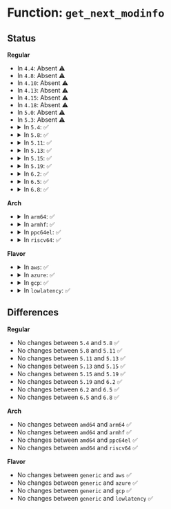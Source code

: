 # Function: <code>get_next_modinfo</code>

## Status
<b>Regular</b>
<ul>
<li>
In <code>4.4</code>: Absent ⚠️
</li>
<li>
In <code>4.8</code>: Absent ⚠️
</li>
<li>
In <code>4.10</code>: Absent ⚠️
</li>
<li>
In <code>4.13</code>: Absent ⚠️
</li>
<li>
In <code>4.15</code>: Absent ⚠️
</li>
<li>
In <code>4.18</code>: Absent ⚠️
</li>
<li>
In <code>5.0</code>: Absent ⚠️
</li>
<li>
In <code>5.3</code>: Absent ⚠️
</li>
<li>
<details>
<summary>In <code>5.4</code>: ✅</summary>

```c
char *get_next_modinfo(const struct load_info *info, const char *tag, char *prev);
```

**Collision:** Unique Static

**Inline:** No

**Transformation:** False

**Instances:**

```
In kernel/module.c (ffffffff811511e0)
Location: kernel/module.c:2541
Inline: False
Direct callers:
  - kernel/module.c:load_module
  - kernel/module.c:load_module
  - kernel/module.c:check_modinfo
  - kernel/module.c:check_modinfo
  - kernel/module.c:check_modinfo
  - kernel/module.c:check_modinfo
  - kernel/module.c:check_modinfo
  - kernel/module.c:check_modinfo
  - kernel/module.c:resolve_symbol
```
**Symbols:**

```
ffffffff811511e0-ffffffff81151334: get_next_modinfo (STB_LOCAL)
```
</details>
</li>
<li>
<details>
<summary>In <code>5.8</code>: ✅</summary>

```c
char *get_next_modinfo(const struct load_info *info, const char *tag, char *prev);
```

**Collision:** Unique Static

**Inline:** No

**Transformation:** False

**Instances:**

```
In kernel/module.c (ffffffff81162bf0)
Location: kernel/module.c:2535
Inline: False
Direct callers:
  - kernel/module.c:load_module
  - kernel/module.c:check_modinfo
  - kernel/module.c:check_modinfo
  - kernel/module.c:check_modinfo
  - kernel/module.c:check_modinfo
  - kernel/module.c:check_modinfo
  - kernel/module.c:check_modinfo
  - kernel/module.c:setup_load_info
  - kernel/module.c:resolve_symbol
```
**Symbols:**

```
ffffffff81162bf0-ffffffff81162d45: get_next_modinfo (STB_LOCAL)
```
</details>
</li>
<li>
<details>
<summary>In <code>5.11</code>: ✅</summary>

```c
char *get_next_modinfo(const struct load_info *info, const char *tag, char *prev);
```

**Collision:** Unique Static

**Inline:** No

**Transformation:** False

**Instances:**

```
In kernel/module.c (ffffffff8115ef40)
Location: kernel/module.c:2622
Inline: False
Direct callers:
  - kernel/module.c:load_module
  - kernel/module.c:check_modinfo
  - kernel/module.c:check_modinfo
  - kernel/module.c:check_modinfo
  - kernel/module.c:check_modinfo
  - kernel/module.c:check_modinfo
  - kernel/module.c:check_modinfo
  - kernel/module.c:setup_load_info
  - kernel/module.c:resolve_symbol
```
**Symbols:**

```
ffffffff8115ef40-ffffffff8115f095: get_next_modinfo (STB_LOCAL)
```
</details>
</li>
<li>
<details>
<summary>In <code>5.13</code>: ✅</summary>

```c
char *get_next_modinfo(const struct load_info *info, const char *tag, char *prev);
```

**Collision:** Unique Static

**Inline:** No

**Transformation:** False

**Instances:**

```
In kernel/module.c (ffffffff8115ff60)
Location: kernel/module.c:2546
Inline: False
Direct callers:
  - kernel/module.c:load_module
  - kernel/module.c:load_module
  - kernel/module.c:check_modinfo
  - kernel/module.c:check_modinfo
  - kernel/module.c:check_modinfo
  - kernel/module.c:check_modinfo
  - kernel/module.c:check_modinfo
  - kernel/module.c:check_modinfo
  - kernel/module.c:resolve_symbol
```
**Symbols:**

```
ffffffff8115ff60-ffffffff8116009a: get_next_modinfo (STB_LOCAL)
```
</details>
</li>
<li>
<details>
<summary>In <code>5.15</code>: ✅</summary>

```c
char *get_next_modinfo(const struct load_info *info, const char *tag, char *prev);
```

**Collision:** Unique Static

**Inline:** No

**Transformation:** False

**Instances:**

```
In kernel/module.c (ffffffff81185110)
Location: kernel/module.c:2548
Inline: False
Direct callers:
  - kernel/module.c:load_module
  - kernel/module.c:load_module
  - kernel/module.c:check_modinfo
  - kernel/module.c:check_modinfo
  - kernel/module.c:check_modinfo
  - kernel/module.c:check_modinfo
  - kernel/module.c:check_modinfo
  - kernel/module.c:check_modinfo
  - kernel/module.c:resolve_symbol
```
**Symbols:**

```
ffffffff81185110-ffffffff8118524a: get_next_modinfo (STB_LOCAL)
```
</details>
</li>
<li>
<details>
<summary>In <code>5.19</code>: ✅</summary>

```c
char *get_next_modinfo(const struct load_info *info, const char *tag, char *prev);
```

**Collision:** Unique Static

**Inline:** No

**Transformation:** False

**Instances:**

```
In kernel/module/main.c (ffffffff8118bcf0)
Location: kernel/module/main.c:1543
Inline: False
Direct callers:
  - kernel/module/main.c:load_module
  - kernel/module/main.c:load_module
  - kernel/module/main.c:check_modinfo
  - kernel/module/main.c:check_modinfo
  - kernel/module/main.c:check_modinfo
  - kernel/module/main.c:check_modinfo
  - kernel/module/main.c:check_modinfo
  - kernel/module/main.c:check_modinfo
  - kernel/module/main.c:resolve_symbol
```
**Symbols:**

```
ffffffff8118bcf0-ffffffff8118be1d: get_next_modinfo (STB_LOCAL)
```
</details>
</li>
<li>
<details>
<summary>In <code>6.2</code>: ✅</summary>

```c
char *get_next_modinfo(const struct load_info *info, const char *tag, char *prev);
```

**Collision:** Unique Static

**Inline:** No

**Transformation:** False

**Instances:**

```
In kernel/module/main.c (ffffffff811c8410)
Location: kernel/module/main.c:1541
Inline: False
Direct callers:
  - kernel/module/main.c:load_module
  - kernel/module/main.c:load_module
  - kernel/module/main.c:check_modinfo
  - kernel/module/main.c:check_modinfo
  - kernel/module/main.c:check_modinfo
  - kernel/module/main.c:check_modinfo
  - kernel/module/main.c:check_modinfo
  - kernel/module/main.c:check_modinfo
  - kernel/module/main.c:check_modinfo
  - kernel/module/main.c:resolve_symbol
```
**Symbols:**

```
ffffffff811c8410-ffffffff811c853d: get_next_modinfo (STB_LOCAL)
```
</details>
</li>
<li>
<details>
<summary>In <code>6.5</code>: ✅</summary>

```c
char *get_next_modinfo(const struct load_info *info, const char *tag, char *prev);
```

**Collision:** Unique Static

**Inline:** No

**Transformation:** False

**Instances:**

```
In kernel/module/main.c (ffffffff811dbd80)
Location: kernel/module/main.c:1031
Inline: False
Direct callers:
  - kernel/module/main.c:load_module
  - kernel/module/main.c:early_mod_check
  - kernel/module/main.c:early_mod_check
  - kernel/module/main.c:module_augment_kernel_taints
  - kernel/module/main.c:module_augment_kernel_taints
  - kernel/module/main.c:module_augment_kernel_taints
  - kernel/module/main.c:module_augment_kernel_taints
  - kernel/module/main.c:module_augment_kernel_taints
  - kernel/module/main.c:elf_validity_cache_copy
  - kernel/module/main.c:resolve_symbol
```
**Symbols:**

```
ffffffff811dbd80-ffffffff811dbead: get_next_modinfo (STB_LOCAL)
```
</details>
</li>
<li>
<details>
<summary>In <code>6.8</code>: ✅</summary>

```c
char *get_next_modinfo(const struct load_info *info, const char *tag, char *prev);
```

**Collision:** Unique Static

**Inline:** No

**Transformation:** False

**Instances:**

```
In kernel/module/main.c (ffffffff811f1bd0)
Location: kernel/module/main.c:1031
Inline: False
Direct callers:
  - kernel/module/main.c:load_module
  - kernel/module/main.c:early_mod_check
  - kernel/module/main.c:early_mod_check
  - kernel/module/main.c:module_augment_kernel_taints
  - kernel/module/main.c:module_augment_kernel_taints
  - kernel/module/main.c:module_augment_kernel_taints
  - kernel/module/main.c:module_augment_kernel_taints
  - kernel/module/main.c:module_augment_kernel_taints
  - kernel/module/main.c:elf_validity_cache_copy
  - kernel/module/main.c:resolve_symbol
```
**Symbols:**

```
ffffffff811f1bd0-ffffffff811f1cfd: get_next_modinfo (STB_LOCAL)
```
</details>
</li>
</ul>
<b>Arch</b>
<ul>
<li>
<details>
<summary>In <code>arm64</code>: ✅</summary>

```c
char *get_next_modinfo(const struct load_info *info, const char *tag, char *prev);
```

**Collision:** Unique Static

**Inline:** No

**Transformation:** False

**Instances:**

```
In kernel/module.c (ffff8000101c0100)
Location: kernel/module.c:2541
Inline: False
Direct callers:
  - kernel/module.c:load_module
  - kernel/module.c:load_module
  - kernel/module.c:layout_and_allocate
  - kernel/module.c:layout_and_allocate
  - kernel/module.c:layout_and_allocate
  - kernel/module.c:layout_and_allocate
  - kernel/module.c:layout_and_allocate
  - kernel/module.c:layout_and_allocate
  - kernel/module.c:resolve_symbol
  - kernel/module.c:resolve_symbol
```
**Symbols:**

```
ffff8000101c0100-ffff8000101c0294: get_next_modinfo (STB_LOCAL)
```
</details>
</li>
<li>
<details>
<summary>In <code>armhf</code>: ✅</summary>

```c
char *get_next_modinfo(const struct load_info *info, const char *tag, char *prev);
```

**Collision:** Unique Static

**Inline:** No

**Transformation:** False

**Instances:**

```
In kernel/module.c (c04077f4)
Location: kernel/module.c:2541
Inline: False
Direct callers:
  - kernel/module.c:load_module
  - kernel/module.c:load_module
  - kernel/module.c:layout_and_allocate
  - kernel/module.c:layout_and_allocate
  - kernel/module.c:layout_and_allocate
  - kernel/module.c:layout_and_allocate
  - kernel/module.c:layout_and_allocate
  - kernel/module.c:layout_and_allocate
  - kernel/module.c:resolve_symbol
  - kernel/module.c:resolve_symbol
```
**Symbols:**

```
c04077f4-c040795c: get_next_modinfo (STB_LOCAL)
```
</details>
</li>
<li>
<details>
<summary>In <code>ppc64el</code>: ✅</summary>

```c
char *get_next_modinfo(const struct load_info *info, const char *tag, char *prev);
```

**Collision:** Unique Static

**Inline:** No

**Transformation:** False

**Instances:**

```
In kernel/module.c (c000000000225d90)
Location: kernel/module.c:2541
Inline: False
Direct callers:
  - kernel/module.c:load_module
  - kernel/module.c:load_module
  - kernel/module.c:layout_and_allocate
  - kernel/module.c:layout_and_allocate
  - kernel/module.c:layout_and_allocate
  - kernel/module.c:layout_and_allocate
  - kernel/module.c:layout_and_allocate
  - kernel/module.c:layout_and_allocate
  - kernel/module.c:resolve_symbol
  - kernel/module.c:resolve_symbol
```
**Symbols:**

```
c000000000225d90-c000000000225ff0: get_next_modinfo (STB_LOCAL)
```
</details>
</li>
<li>
<details>
<summary>In <code>riscv64</code>: ✅</summary>

```c
char *get_next_modinfo(const struct load_info *info, const char *tag, char *prev);
```

**Collision:** Unique Static

**Inline:** No

**Transformation:** False

**Instances:**

```
In kernel/module.c (ffffffe000142506)
Location: kernel/module.c:2541
Inline: False
Direct callers:
  - kernel/module.c:load_module
  - kernel/module.c:load_module
  - kernel/module.c:layout_and_allocate
  - kernel/module.c:layout_and_allocate
  - kernel/module.c:layout_and_allocate
  - kernel/module.c:layout_and_allocate
  - kernel/module.c:layout_and_allocate
  - kernel/module.c:layout_and_allocate
  - kernel/module.c:resolve_symbol
  - kernel/module.c:resolve_symbol
```
**Symbols:**

```
ffffffe000142506-ffffffe00014262a: get_next_modinfo (STB_LOCAL)
```
</details>
</li>
</ul>
<b>Flavor</b>
<ul>
<li>
<details>
<summary>In <code>aws</code>: ✅</summary>

```c
char *get_next_modinfo(const struct load_info *info, const char *tag, char *prev);
```

**Collision:** Unique Static

**Inline:** No

**Transformation:** False

**Instances:**

```
In kernel/module.c (ffffffff81149800)
Location: kernel/module.c:2541
Inline: False
Direct callers:
  - kernel/module.c:load_module
  - kernel/module.c:load_module
  - kernel/module.c:check_modinfo
  - kernel/module.c:check_modinfo
  - kernel/module.c:check_modinfo
  - kernel/module.c:check_modinfo
  - kernel/module.c:check_modinfo
  - kernel/module.c:check_modinfo
  - kernel/module.c:resolve_symbol
```
**Symbols:**

```
ffffffff81149800-ffffffff81149954: get_next_modinfo (STB_LOCAL)
```
</details>
</li>
<li>
<details>
<summary>In <code>azure</code>: ✅</summary>

```c
char *get_next_modinfo(const struct load_info *info, const char *tag, char *prev);
```

**Collision:** Unique Static

**Inline:** No

**Transformation:** False

**Instances:**

```
In kernel/module.c (ffffffff8113cab0)
Location: kernel/module.c:2541
Inline: False
Direct callers:
  - kernel/module.c:load_module
  - kernel/module.c:load_module
  - kernel/module.c:check_modinfo
  - kernel/module.c:check_modinfo
  - kernel/module.c:check_modinfo
  - kernel/module.c:check_modinfo
  - kernel/module.c:check_modinfo
  - kernel/module.c:check_modinfo
  - kernel/module.c:resolve_symbol
```
**Symbols:**

```
ffffffff8113cab0-ffffffff8113cc04: get_next_modinfo (STB_LOCAL)
```
</details>
</li>
<li>
<details>
<summary>In <code>gcp</code>: ✅</summary>

```c
char *get_next_modinfo(const struct load_info *info, const char *tag, char *prev);
```

**Collision:** Unique Static

**Inline:** No

**Transformation:** False

**Instances:**

```
In kernel/module.c (ffffffff811476b0)
Location: kernel/module.c:2541
Inline: False
Direct callers:
  - kernel/module.c:load_module
  - kernel/module.c:load_module
  - kernel/module.c:check_modinfo
  - kernel/module.c:check_modinfo
  - kernel/module.c:check_modinfo
  - kernel/module.c:check_modinfo
  - kernel/module.c:check_modinfo
  - kernel/module.c:check_modinfo
  - kernel/module.c:resolve_symbol
```
**Symbols:**

```
ffffffff811476b0-ffffffff81147804: get_next_modinfo (STB_LOCAL)
```
</details>
</li>
<li>
<details>
<summary>In <code>lowlatency</code>: ✅</summary>

```c
char *get_next_modinfo(const struct load_info *info, const char *tag, char *prev);
```

**Collision:** Unique Static

**Inline:** No

**Transformation:** False

**Instances:**

```
In kernel/module.c (ffffffff811542c0)
Location: kernel/module.c:2541
Inline: False
Direct callers:
  - kernel/module.c:load_module
  - kernel/module.c:load_module
  - kernel/module.c:check_modinfo
  - kernel/module.c:check_modinfo
  - kernel/module.c:check_modinfo
  - kernel/module.c:check_modinfo
  - kernel/module.c:check_modinfo
  - kernel/module.c:check_modinfo
  - kernel/module.c:resolve_symbol
```
**Symbols:**

```
ffffffff811542c0-ffffffff81154414: get_next_modinfo (STB_LOCAL)
```
</details>
</li>
</ul>

## Differences
<b>Regular</b>
<ul>
<li>
No changes between <code>5.4</code> and <code>5.8</code> ✅
</li>
<li>
No changes between <code>5.8</code> and <code>5.11</code> ✅
</li>
<li>
No changes between <code>5.11</code> and <code>5.13</code> ✅
</li>
<li>
No changes between <code>5.13</code> and <code>5.15</code> ✅
</li>
<li>
No changes between <code>5.15</code> and <code>5.19</code> ✅
</li>
<li>
No changes between <code>5.19</code> and <code>6.2</code> ✅
</li>
<li>
No changes between <code>6.2</code> and <code>6.5</code> ✅
</li>
<li>
No changes between <code>6.5</code> and <code>6.8</code> ✅
</li>
</ul>
<b>Arch</b>
<ul>
<li>
No changes between <code>amd64</code> and <code>arm64</code> ✅
</li>
<li>
No changes between <code>amd64</code> and <code>armhf</code> ✅
</li>
<li>
No changes between <code>amd64</code> and <code>ppc64el</code> ✅
</li>
<li>
No changes between <code>amd64</code> and <code>riscv64</code> ✅
</li>
</ul>
<b>Flavor</b>
<ul>
<li>
No changes between <code>generic</code> and <code>aws</code> ✅
</li>
<li>
No changes between <code>generic</code> and <code>azure</code> ✅
</li>
<li>
No changes between <code>generic</code> and <code>gcp</code> ✅
</li>
<li>
No changes between <code>generic</code> and <code>lowlatency</code> ✅
</li>
</ul>
